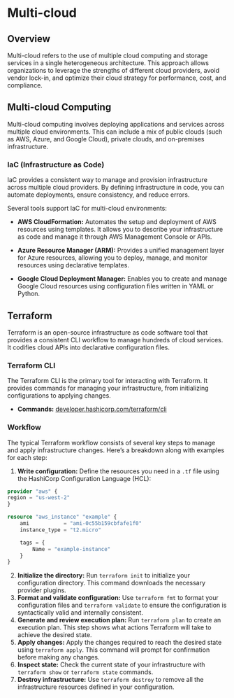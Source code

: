 # Multi-cloud

## Overview

Multi-cloud refers to the use of multiple cloud computing and storage services in a single heterogeneous architecture. This approach allows organizations to leverage the strengths of different cloud providers, avoid vendor lock-in, and optimize their cloud strategy for performance, cost, and compliance.

## Multi-cloud Computing

Multi-cloud computing involves deploying applications and services across multiple cloud environments. This can include a mix of public clouds (such as AWS, Azure, and Google Cloud), private clouds, and on-premises infrastructure.

### IaC (Infrastructure as Code)

IaC provides a consistent way to manage and provision infrastructure across multiple cloud providers. By defining infrastructure in code, you can automate deployments, ensure consistency, and reduce errors.

Several tools support IaC for multi-cloud environments:

- **AWS CloudFormation:** Automates the setup and deployment of AWS resources using templates. It allows you to describe your infrastructure as code and manage it through AWS Management Console or APIs.

- **Azure Resource Manager (ARM):** Provides a unified management layer for Azure resources, allowing you to deploy, manage, and monitor resources using declarative templates.

- **Google Cloud Deployment Manager:** Enables you to create and manage Google Cloud resources using configuration files written in YAML or Python.

## Terraform

Terraform is an open-source infrastructure as code software tool that provides a consistent CLI workflow to manage hundreds of cloud services. It codifies cloud APIs into declarative configuration files.

### Terraform CLI

The Terraform CLI is the primary tool for interacting with Terraform. It provides commands for managing your infrastructure, from initializing configurations to applying changes.

- **Commands:** [developer.hashicorp.com/terraform/cli](https://developer.hashicorp.com/terraform/cli)

### Workflow

The typical Terraform workflow consists of several key steps to manage and apply infrastructure changes. Here’s a breakdown along with examples for each step:

1. **Write configuration:** Define the resources you need in a `.tf` file using the HashiCorp Configuration Language (HCL):

```tf
provider "aws" {
region = "us-west-2"
}

resource "aws_instance" "example" {
    ami           = "ami-0c55b159cbfafe1f0"
    instance_type = "t2.micro"

    tags = {
        Name = "example-instance"
    }
}
```

2. **Initialize the directory:** Run `terraform init` to initialize your configuration directory. This command downloads the necessary provider plugins.
3. **Format and validate configuration:** Use `terraform fmt` to format your configuration files and `terraform validate` to ensure the configuration is syntactically valid and internally consistent.
4. **Generate and review execution plan:** Run `terraform plan` to create an execution plan. This step shows what actions Terraform will take to achieve the desired state.
5. **Apply changes:** Apply the changes required to reach the desired state using `terraform apply`. This command will prompt for confirmation before making any changes.
6. **Inspect state:** Check the current state of your infrastructure with `terraform show` or `terraform state` commands.
7. **Destroy infrastructure:** Use `terraform destroy` to remove all the infrastructure resources defined in your configuration.
